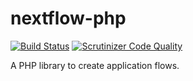 nextflow-php
============

[![Build Status](https://travis-ci.org/nextflow/nextflow-php.png?branch=master)](https://travis-ci.org/nextflow/nextflow-php)
[![Scrutinizer Code Quality](https://scrutinizer-ci.com/g/nextflow/nextflow-php/badges/quality-score.png?b=master)](https://scrutinizer-ci.com/g/nextflow/nextflow-php/?branch=master)

A PHP library to create application flows.
